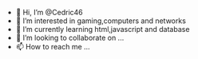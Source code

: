 - 👋 Hi, I’m @Cedric46
- 👀 I’m interested in gaming,computers and networks
- 🌱 I’m currently learning html,javascript and database
- 💞️ I’m looking to collaborate on ...
- 📫 How to reach me ...

<!---
Cedrick250/Cedrick250 is a ✨ special ✨ repository because its `README.md` (this file) appears on your GitHub profile.
You can click the Preview link to take a look at your changes.
--->

